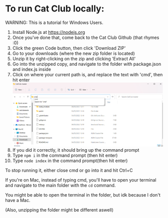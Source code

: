 # To run Cat Club locally:

WARNING: This is a tutorial for Windows Users.

1. Install Node.js at https://nodejs.org
2. Once you've done that, come back to the Cat Club Github (that rhymes :0)
3. Click the green Code button, then click 'Download ZIP'
4. Go to your downloads (where the new zip folder is located)
5. Unzip it by right-clicking on the zip and clicking 'Extract All'
6. Go into the unzipped copy, and navigate to the folder with package.json and index.js inside
7. Click on where your current path is, and replace the text with 'cmd', then hit enter
![Typing cmd](https://github.com/Tommeeboi/CatClub/blob/master/itworked.png?raw=true)
8. If you did it correctly, it should bring up the command prompt
9. Type `npm i` in the command prompt (then hit enter)
10. Type `node index` in the command prompt(then hit enter)

To stop running it, either close cmd or go into it and hit Ctrl+C

If you're on Mac, instead of typing cmd, you'll have to open your terminal and navigate to the main folder with the `cd` command.

You might be able to open the terminal in the folder, but idk because I don't have a Mac.

(Also, unzipping the folder might be different aswell)
